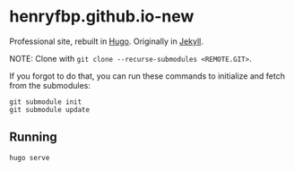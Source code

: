 # henryfbp.github.io-new

Professional site, rebuilt in [Hugo](https://gohugo.io/). Originally in [Jekyll](https://jekyllrb.com/).

NOTE: Clone with `git clone --recurse-submodules <REMOTE.GIT>`.

If you forgot to do that, you can run these commands to initialize and fetch from the submodules:

    git submodule init
    git submodule update

## Running

    hugo serve 